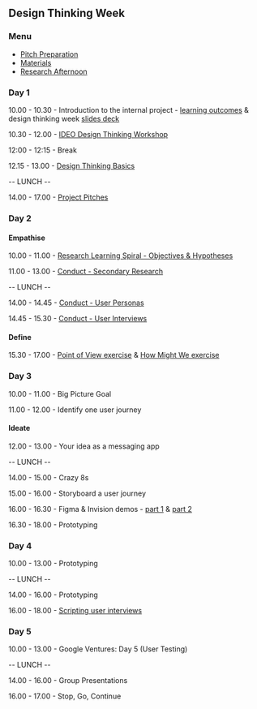 ## Design Thinking Week

### Menu

* [Pitch Preparation](./preparation.md)
* [Materials](./materials.md)
* [Research Afternoon](./research-afternoon.md)

### Day 1

10.00 - 10.30 - Introduction to the internal project - [learning outcomes](../learning-outcomes.md) & design thinking week [slides deck](https://docs.google.com/presentation/d/1CiYH-jdV3OojT3mUITuTBCao6IeZyNkI8xF2G2B6vDA/edit?ts=59a18a95#slide=id.g35f391192_00)

10.30 - 12.00 - [IDEO Design Thinking Workshop](./GiftGiving-Worksheets.pdf)

12:00 - 12:15 - Break

12.15 - 13.00 - [Design Thinking Basics](https://docs.google.com/presentation/d/1URTHmtKcxXUz2figOyczww41j8a1JhA5P18tpN-6CTU/edit?usp=sharing)

-- LUNCH --

14.00 - 17.00 - [Project Pitches](./preparation.md)

### Day 2

#### Empathise
10.00 - 11.00 - [Research Learning Spiral - Objectives & Hypotheses](./research-learning-spiral.md)

11.00 - 13.00 - [Conduct - Secondary Research](./research-learning-spiral.md#secondary-research)

-- LUNCH --

14.00 - 14.45 - [Conduct - User Personas](./research-learning-spiral.md#user-personas)

14.45 - 15.30 - [Conduct - User Interviews](./research-learning-spiral.md#surveying)

#### Define

15.30 - 17.00 - [Point of View exercise](./define-exercises.md#point-of-view) & [How Might We exercise](./define-exercises.md#how-might-we)

### Day 3
10.00 - 11.00 - Big Picture Goal

11.00 - 12.00 - Identify one user journey

#### Ideate
12.00 - 13.00 - Your idea as a messaging app

-- LUNCH --

14.00 - 15.00 - Crazy 8s

15.00 - 16.00 - Storyboard a user journey

16.00 - 16.30 - Figma & Invision demos - [part 1](https://drive.google.com/file/d/0B89QUJBPl5FKOUZlYWtyekZ0RFU/view?usp=sharing) & [part 2](https://drive.google.com/file/d/0B89QUJBPl5FKX0lLbDBjSmZIQ3M/view?usp=sharing)

16.30 - 18.00 - Prototyping

### Day 4

10.00 - 13.00 - Prototyping

-- LUNCH --

14.00 - 16.00 - Prototyping

16.00 - 18.00 - [Scripting user interviews](../user-testing.md)

### Day 5

10.00 - 13.00 - Google Ventures: Day 5 (User Testing)

-- LUNCH --

14.00 - 16.00 - Group Presentations

16.00 - 17.00 - Stop, Go, Continue
